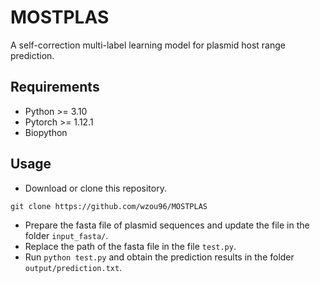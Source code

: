 # MOSTPLAS
A self-correction multi-label learning model for plasmid host range prediction.

## Requirements
* Python >= 3.10  
* Pytorch >= 1.12.1  
* Biopython  

## Usage
* Download or clone this repository.  
```Linux
git clone https://github.com/wzou96/MOSTPLAS
```

* Prepare the fasta file of plasmid sequences and update the file in the folder ```input_fasta/```.
* Replace the path of the fasta file in the file ```test.py```.
* Run ```python test.py``` and obtain the prediction results in the folder ```output/prediction.txt```.
